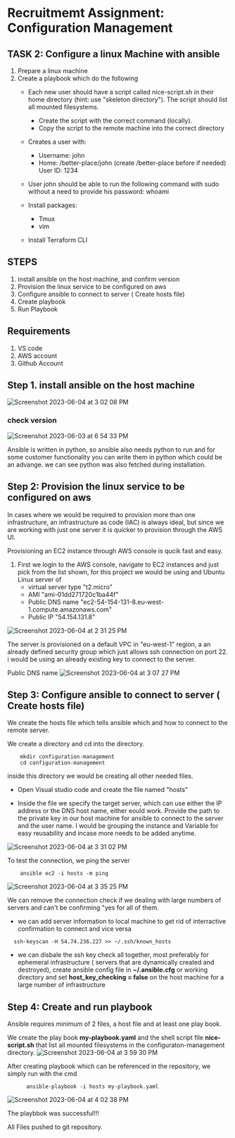 # Recruitmemt Assignment: Configuration Management

## TASK 2: Configure a linux Machine with ansible

1. Prepare a linux machine
2. Create a playbook which do the following
   - Each new user should have a script called nice-script.sh in their home directory (hint: use "skeleton directory"). The script should list all mounted filesystems.
     - Create the script with the correct command (locally).
     - Copy the script to the remote machine into the correct directory

   - Creates a user with:
     - Username: john
     - Home: /better-place/john (create /better-place before if needed) User ID: 1234
   - User john should be able to run the following command with sudo without a need to provide his password: whoami
   - Install packages:
     - Tmux
     - vim
   - Install Terraform CLI 

## STEPS
1. install ansible on the host machine, and confirm version
2. Provision the linux service to be configured on aws
3. Configure ansible to connect to server ( Create hosts file)
4. Create playbook
5. Run Playbook 

## Requirements
1. VS code
2. AWS account
3. Github Account

## Step 1. install ansible on the host machine

![Screenshot 2023-06-04 at 3 02 08 PM](https://github.com/kurlinz/python-app/assets/123019485/6ba0158d-a747-4fa0-b903-cac919a92843)

### check version
![Screenshot 2023-06-03 at 6 54 33 PM](https://github.com/kurlinz/configuration-management/assets/123019485/2f40f8df-40dc-4b96-9d64-0a52be00b83c)

Ansible is written in python, so ansible also needs python to run and for some customer functionality you can write them in python which could be an advange. we can see python was also fetched during installation.

## Step 2: Provision the linux service to be configured on aws

In cases where we would be required to provision more than one infrastructure, an infrastructure as code (IAC) is always ideal, but since we are working with just one server it is quicker to provision through the AWS UI.

Provisioning an EC2 instance through AWS console is qucik fast and easy.

1. First we login to the AWS console, navigate to EC2 instances and just pick from the list shown, for this project we would be using and Ubuntu Linux server of 
   - virtual server type "t2.micro"
   - AMI "ami-01dd271720c1ba44f"
   - Public DNS name "ec2-54-154-131-8.eu-west-1.compute.amazonaws.com"
   - Public IP "54.154.131.8"

![Screenshot 2023-06-04 at 2 31 25 PM](https://github.com/kurlinz/python-app/assets/123019485/29629608-4b4e-4b4a-b706-e67f6e8f9d7a)

The server is provisioned on a default VPC in "eu-west-1" region, a an already defined security group which just allows ssh connection on port 22.
i would be using an already existing key to connect to the server.

Public DNS name
![Screenshot 2023-06-04 at 3 07 27 PM](https://github.com/kurlinz/python-app/assets/123019485/22556386-c9f6-4ce1-9723-62d96e32aa4d)

## Step 3: Configure ansible to connect to server ( Create hosts file)
We create the hosts file which tells ansible which and how to connect to the remote server.

We create a directory and cd into the directory.
```
    mkdir configuration-management
    cd configuration-management
 ```
inside this directory we would be creating all other needed files.

* Open Visual studio code and create the file named "hosts"

* Inside the file we specify the target server, which can use either the IP address or the DNS host name, either eould work. Provide the path to the private key in our host machine for ansible to connect to the server and the user name. I would be grouping the instance and Variable for easy reusability and incase more needs to be added anytime.

![Screenshot 2023-06-04 at 3 31 02 PM](https://github.com/kurlinz/python-app/assets/123019485/244f539b-0ec1-4493-81ed-af971e210e48)

To test the connection, we ping the server
```
    ansible ec2 -i hosts -m ping
```

![Screenshot 2023-06-04 at 3 35 25 PM](https://github.com/kurlinz/python-app/assets/123019485/f26a9166-2a12-4350-b923-69aa3b2170a1)

We can remove the connection check if we dealing with large numbers of servers and can't be confirming "yes for all of them.
* we can add server information to local machine to get rid of interractive confirmation to connect and vice versa
```
  ssh-keyscan -H 54.74.236.227 >> ~/.ssh/known_hosts
```
* we can disbale the ssh key check all together, most preferably for ephemeral infrastructure ( servers that are dynamically created and destroyed), create ansible config file in **~/.ansible.cfg** or working directory and set **host_key_checking = false** on the host machine for a large number of infrastructure


## Step 4: Create and run playbook

Ansible requires minimum of 2 files, a host file and at least one play book.

We create the play book **my-playbook.yaml** and the shell script file **nice-script.sh** that list all mounted filesystems in the configuraton-management directory.
![Screenshot 2023-06-04 at 3 59 30 PM](https://github.com/kurlinz/python-app/assets/123019485/725799ef-3590-4ee2-9a2a-ae672c562a3e)

After creating playbook which can be referenced in the repository, we simply run with the cmd
```
      ansible-playbook -i hosts my-playbook.yaml
```
![Screenshot 2023-06-04 at 4 02 38 PM](https://github.com/kurlinz/python-app/assets/123019485/8a658e80-12dd-4d1c-8bc8-4103509ef2c3)

The playbbok was successful!!!

All Files pushed to git repository.












